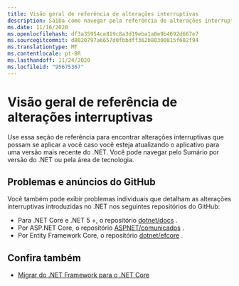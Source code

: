 ```yaml
---
title: Visão geral de referência de alterações interruptivas
description: Saiba como navegar pela referência de alterações interruptivas do .NET.
ms.date: 11/16/2020
ms.openlocfilehash: df3a35954ce819c8a3d19eba1a0e9b4692d667e7
ms.sourcegitcommit: d8020797a6657d0fbbdff362b80300815f682f94
ms.translationtype: MT
ms.contentlocale: pt-BR
ms.lasthandoff: 11/24/2020
ms.locfileid: "95675367"
---
```

# <a name="breaking-changes-reference-overview"></a>Visão geral de referência de alterações interruptivas

Use essa seção de referência para encontrar alterações interruptivas que possam se aplicar a você caso você esteja atualizando o aplicativo para uma versão mais recente do .NET. Você pode navegar pelo Sumário por versão do .NET ou pela área de tecnologia.

## <a name="github-issues-and-announcements"></a>Problemas e anúncios do GitHub

Você também pode exibir problemas individuais que detalham as alterações interruptivas introduzidas no .NET nos seguintes repositórios do GitHub:

- Para .NET Core e .NET 5 +, o repositório [dotnet/docs](https://github.com/dotnet/docs/issues?q=is%3Aissue+label%3Abreaking-change) .
- Por ASP.NET Core, o repositório [ASPNET/comunicados](https://github.com/aspnet/Announcements/issues?q=is%3Aissue+is%3Aopen+label%3A%22Breaking+change%22+label%3A3.0.0) .
- Por Entity Framework Core, o repositório [dotnet/efcore](https://github.com/dotnet/efcore/issues?q=is%3Aopen+is%3Aissue+label%3Abreaking-change) .

## <a name="see-also"></a>Confira também

- [Migrar do .NET Framework para o .NET Core](../porting/index.md)
